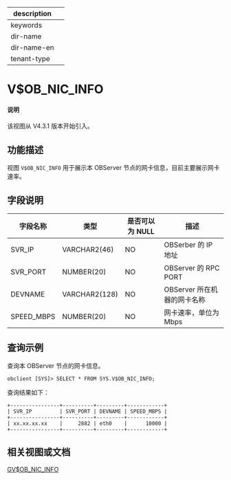 |description||
|---|---|
|keywords||
|dir-name||
|dir-name-en||
|tenant-type||

# V$OB_NIC_INFO

<main id="notice" type='explain'>
<h4>说明</h4>
<p>该视图从 V4.3.1 版本开始引入。</p>
</main>

## 功能描述

视图 `V$OB_NIC_INFO` 用于展示本 OBServer 节点的网卡信息，目前主要展示网卡速率。

## 字段说明

| **字段名称** | **类型** | **是否可以为 NULL** | **描述** |
| ------------ | ------- | ------------------- | -------- |
| SVR_IP     | VARCHAR2(46)  | NO   | OBSerber 的 IP 地址    |
| SVR_PORT   | NUMBER(20)    | NO   | OBServer 的 RPC PORT    |
| DEVNAME    | VARCHAR2(128) | NO   | OBServer 所在机器的网卡名称     |
| SPEED_MBPS | NUMBER(20)    | NO   | 网卡速率，单位为 Mbps     |

## 查询示例

查询本 OBServer 节点的网卡信息。

```shell
obclient [SYS]> SELECT * FROM SYS.V$OB_NIC_INFO;
```

查询结果如下：

```shell
+----------------+----------+---------+------------+
| SVR_IP         | SVR_PORT | DEVNAME | SPEED_MBPS |
+----------------+----------+---------+------------+
| xx.xx.xx.xx    |     2882 | eth0    |      10000 |
+----------------+----------+---------+------------+
```

## 相关视图或文档

[GV$OB_NIC_INFO](1950.gv-ob_nic_info-of-oracle-mode.md)